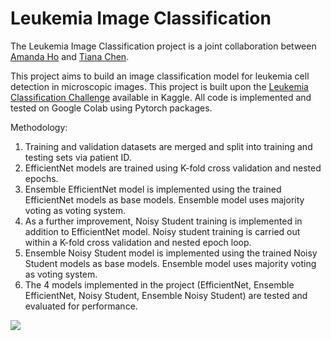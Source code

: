 # Leukemia Image Classification

The Leukemia Image Classification project is a joint collaboration between [Amanda Ho](https://github.com/Amandahsr) and [Tiana Chen](https://github.com/Tianananana). 

This project aims to build an image classification model for leukemia cell detection in microscopic images. This project is built upon the [Leukemia Classification Challenge](https://www.kaggle.com/andrewmvd/leukemia-classification) available in Kaggle. All code is implemented and tested on Google Colab using Pytorch packages.

Methodology:
1. Training and validation datasets are merged and split into training and testing sets via patient ID.
2. EfficientNet models are trained using K-fold cross validation and nested epochs.
3. Ensemble EfficientNet model is implemented using the trained EfficientNet models as base models. Ensemble model uses majority voting as voting system.
4. As a further improvement, Noisy Student training is implemented in addition to EfficientNet model. Noisy student training is carried out within a K-fold cross validation and nested epoch loop.
5. Ensemble Noisy Student model is implemented using the trained Noisy Student models as base models. Ensemble model uses majority voting as voting system.
6. The 4 models implemented in the project (EfficientNet, Ensemble EfficientNet, Noisy Student, Ensemble Noisy Student) are tested and evaluated for performance.

![](https://github.com/Amandahsr/ZB4171_LeukemiaImageClassification-Ongoing-/blob/main/Project%20Overview.png) 

